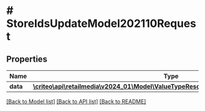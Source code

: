 # # StoreIdsUpdateModel202110Request

## Properties

Name | Type | Description | Notes
------------ | ------------- | ------------- | -------------
**data** | [**\criteo\api\retailmedia\v2024_01\Model\ValueTypeResourceOfStoreIdsUpdateModel202110**](ValueTypeResourceOfStoreIdsUpdateModel202110.md) |  | [optional]

[[Back to Model list]](../../README.md#models) [[Back to API list]](../../README.md#endpoints) [[Back to README]](../../README.md)
